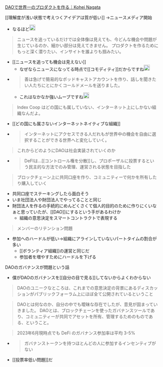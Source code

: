 
[DAOで世界一のプロダクトを作る｜Kohei Nagata](https://note.com/koheingt/n/n26cbcf1d33ab)

[[理解度が浅い状態で考えつくアイデアは質が低い]]
→ニュースメディア開始
- なるほど<img src='https://scrapbox.io/api/pages/nishio/nishio/icon' alt='nishio.icon' height="19.5"/>

> ニュースを追っているだけでは全体像は見えても、今どんな機会や問題が生じているのか、細かい部分は見えてきません。
> プロダクトを作るためにもっと深く潜りたい、インサイトを誰よりも掴みたい。
- [[ニュースを追っても機会は見えない]]
    - なぜならニュースになってる時点で[[コモディティ]]だからですね<img src='https://scrapbox.io/api/pages/nishio/nishio/icon' alt='nishio.icon' height="19.5"/>
- > 善は急げで簡易的なポッドキャストアカウントを作り、話しを聞きたい人たちにとにかくコールドメールを送りました。
    - これはなかなか強いムーブですね<img src='https://scrapbox.io/api/pages/nishio/nishio/icon' alt='nishio.icon' height="19.5"/>

> Index Coop はどの国にも属していない、インターネット上にしかない組織なんだよ。
- [[どの国にも属さないインターネットネイティブな組織]]
- > インターネットにアクセスできる人だれもが世界中の機会を自由に選択することができる世界へと変化していく。

> これからどのようにDAOは社会実装されていくのか
- > DeFIは...[[コントロール権を分散]]し、プロポーザルに投票するという民主的な方法でのみ管理、運営される状態を目指した

> ブロックチェーン上に共同口座を作り、コミュニティーで何かを所有したり購入していく
- 共同口座でステーキングしたら面白そう
- いま社団法人や財団法人でやってることと同じ
- 財団法人を作るの手続的にめんどくさくて個人的目的のために作りにくいなぁと思っていたが、[[DAO]]にするという手があるわけか
    - 組織の意思決定をスマートコントラクトで表現する


> メンバーのリテンション問題
- 参加へのハードルが低い→組織にアラインしていないパートタイムの割合が多い
    - [[ボランティア組織]]の運営と同じだ
    - 参加者を増やすためにハードルを下げる

DAOのガバナンスが問題という話
- 僕がDAOのガバナンスを[[自分の目で見る]]してないからよくわからない

> DAOのユニークなところは、これまでの意思決定の背景にあるディスカッションがパブリックフォーラム上にほぼ全て公開されているということ

> DAOとは何なのか、自分の中でも曖昧な存在でしたが、意見が固まっていきました。
> DAOとは、ブロックチェーンを使ったガバナンスツールであり、コミュニティーが共同でアセットを所有、管理するためのものである、ということ。


> 2023年6月現時点でも DeFi のガバナンス参加率は平均 3-5%
- > ガバナンストークンを持つほとんどの人に参加するインセンティブがない
- [[投票率低い問題]]だ


